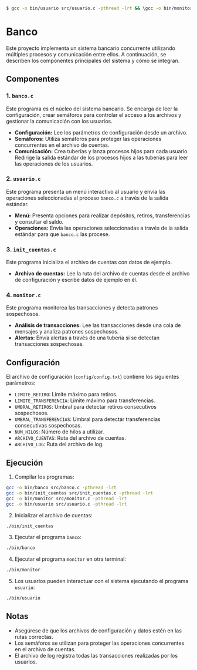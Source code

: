 ```sh

$ gcc -o bin/usuario src/usuario.c -pthread -lrt && \gcc -o bin/monitor src/monitor.c -pthread -lrt && \gcc -o bin/init_cuentas src/init_cuentas.c -pthread -lrt && \gcc -o bin/banco src/banco.c -pthread -lrt

```
# Banco
Este proyecto implementa un sistema bancario concurrente utilizando múltiples procesos y comunicación entre ellos. A continuación, se describen los componentes principales del sistema y cómo se integran.

## Componentes

### 1. `banco.c`

Este programa es el núcleo del sistema bancario. Se encarga de leer la configuración, crear semáforos para controlar el acceso a los archivos y gestionar la comunicación con los usuarios.

- **Configuración:** Lee los parámetros de configuración desde un archivo.
- **Semáforos:** Utiliza semáforos para proteger las operaciones concurrentes en el archivo de cuentas.
- **Comunicación:** Crea tuberías y lanza procesos hijos para cada usuario. Redirige la salida estándar de los procesos hijos a las tuberías para leer las operaciones de los usuarios.

### 2. `usuario.c`

Este programa presenta un menú interactivo al usuario y envía las operaciones seleccionadas al proceso `banco.c` a través de la salida estándar.

- **Menú:** Presenta opciones para realizar depósitos, retiros, transferencias y consultar el saldo.
- **Operaciones:** Envía las operaciones seleccionadas a través de la salida estándar para que `banco.c` las procese.

### 3. `init_cuentas.c`

Este programa inicializa el archivo de cuentas con datos de ejemplo.

- **Archivo de cuentas:** Lee la ruta del archivo de cuentas desde el archivo de configuración y escribe datos de ejemplo en él.

### 4. `monitor.c`

Este programa monitorea las transacciones y detecta patrones sospechosos.

- **Análisis de transacciones:** Lee las transacciones desde una cola de mensajes y analiza patrones sospechosos.
- **Alertas:** Envía alertas a través de una tubería si se detectan transacciones sospechosas.

## Configuración

El archivo de configuración (`config/config.txt`) contiene los siguientes parámetros:

- `LIMITE_RETIRO`: Límite máximo para retiros.
- `LIMITE_TRANSFERENCIA`: Límite máximo para transferencias.
- `UMBRAL_RETIROS`: Umbral para detectar retiros consecutivos sospechosos.
- `UMBRAL_TRANSFERENCIAS`: Umbral para detectar transferencias consecutivas sospechosas.
- `NUM_HILOS`: Número de hilos a utilizar.
- `ARCHIVO_CUENTAS`: Ruta del archivo de cuentas.
- `ARCHIVO_LOG`: Ruta del archivo de log.

## Ejecución

1. Compilar los programas:

```sh
gcc -o bin/banco src/banco.c -pthread -lrt
gcc -o bin/init_cuentas src/init_cuentas.c -pthread -lrt
gcc -o bin/monitor src/monitor.c -pthread -lrt
gcc -o bin/usuario src/usuario.c -pthread -lrt
```

2. Inicializar el archivo de cuentas:

```sh
./bin/init_cuentas
```

3. Ejecutar el programa `banco`:

```sh
./bin/banco
```

4. Ejecutar el programa `monitor` en otra terminal:

```sh
./bin/monitor
```

5. Los usuarios pueden interactuar con el sistema ejecutando el programa `usuario`:

```sh
./bin/usuario
```

## Notas

- Asegúrese de que los archivos de configuración y datos estén en las rutas correctas.
- Los semáforos se utilizan para proteger las operaciones concurrentes en el archivo de cuentas.
- El archivo de log registra todas las transacciones realizadas por los usuarios.
